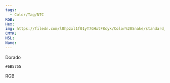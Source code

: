```yaml
---
tags:
  - Color/Tag/NTC
RGB:
Hex:
img: https://filedn.com/l0hpzxl1f01yT7GHxtF8cyk/Color%20Snake/standard_csv_to_svg//6B5755.svg
CMYK:
HSL:
Name:
---
```

Dorado
```palette
#6B5755
```
RGB
